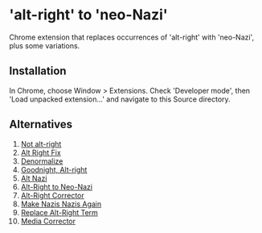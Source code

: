 'alt-right' to 'neo-Nazi'
=========================

Chrome extension that replaces occurrences of 'alt-right' with 'neo-Nazi', plus some variations.

Installation
------------

In Chrome, choose Window > Extensions. Check 'Developer mode', then 'Load unpacked extension...' and navigate to this Source directory.

Alternatives
------------
1. [Not alt-right](https://github.com/adamvduke/not-alt-right)
2. [Alt Right Fix](https://chrome.google.com/webstore/detail/alt-right-fix/fdohnkiocfpjlehneecleokldnkdaick)
3. [Denormalize](https://chrome.google.com/webstore/detail/denormalize/pbpifbdjonemkjcbfhakfkjhibjppbdk)
4. [Goodnight, Alt-right](https://chrome.google.com/webstore/detail/goodnight-alt-right/lpbombnkjemkiblmajgclkgmddcdjpmp)
5. [Alt Nazi](https://chrome.google.com/webstore/detail/alt-nazi/ocdihhlpmedfigkbpajiniblebkfodfc)
6. [Alt-Right to Neo-Nazi](https://chrome.google.com/webstore/detail/alt-right-to-neo-nazi/ncmeapahfpbjkalemlmnklpkjdlpimjh)
7. [Alt-Right Corrector](https://chrome.google.com/webstore/detail/alt-right-corrector/bfopnnbfmpaklibbhdefchcecedhhbol)
8. [Make Nazis Nazis Again](https://chrome.google.com/webstore/detail/make-nazis-nazis-again/penllempojifafifdffeibingloicmda)
9. [Replace Alt-Right Term](https://chrome.google.com/webstore/detail/replace-alt-right-term/bflimcoiapgkaedeecaapglcdckmopaa)
10. [Media Corrector](https://chrome.google.com/webstore/detail/media-corrector/amhdcgkbohnmbocdgedmfcinkmgjklig)
